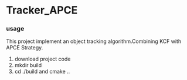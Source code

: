 # Tracker_APCE
### usage
This project implement an object tracking algorithm.Combining KCF with APCE Strategy.
1. download project code
2. mkdir build
3. cd ./build and cmake ..
